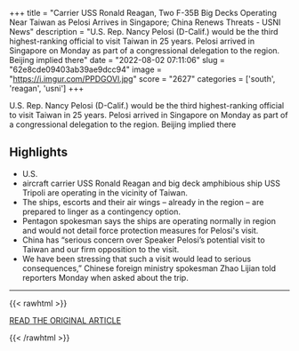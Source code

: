 +++
title = "Carrier USS Ronald Reagan, Two F-35B Big Decks Operating Near Taiwan as Pelosi Arrives in Singapore; China Renews Threats - USNI News"
description = "U.S. Rep. Nancy Pelosi (D-Calif.) would be the third highest-ranking official to visit Taiwan in 25 years. Pelosi arrived in Singapore on Monday as part of a congressional delegation to the region. Beijing implied there"
date = "2022-08-02 07:11:06"
slug = "62e8cde09403ab39ae9dcc94"
image = "https://i.imgur.com/PPDGOVl.jpg"
score = "2627"
categories = ['south', 'reagan', 'usni']
+++

U.S. Rep. Nancy Pelosi (D-Calif.) would be the third highest-ranking official to visit Taiwan in 25 years. Pelosi arrived in Singapore on Monday as part of a congressional delegation to the region. Beijing implied there

## Highlights

- U.S.
- aircraft carrier USS Ronald Reagan and big deck amphibious ship USS Tripoli are operating in the vicinity of Taiwan.
- The ships, escorts and their air wings – already in the region – are prepared to linger as a contingency option.
- Pentagon spokesman says the ships are operating normally in region and would not detail force protection measures for Pelosi's visit.
- China has “serious concern over Speaker Pelosi’s potential visit to Taiwan and our firm opposition to the visit.
- We have been stressing that such a visit would lead to serious consequences,” Chinese foreign ministry spokesman Zhao Lijian told reporters Monday when asked about the trip.

---

{{< rawhtml >}}
  <p class="article-category">
    <a target="_blank" href="https://news.usni.org/2022/08/01/carrier-uss-ronald-reagan-two-f-35b-big-decks-operating-near-taiwan-as-pelosi-arrives-in-singapore-china-renews-threats">READ THE ORIGINAL ARTICLE</a>
  </p>
{{< /rawhtml >}}

